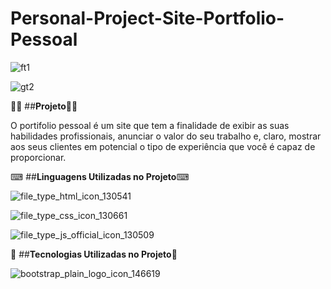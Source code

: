 # Personal-Project-Site-Portfolio-Pessoal


![ft1](https://user-images.githubusercontent.com/69303138/113502681-30703580-9504-11eb-9900-c118f4b1061c.png)

![gt2](https://user-images.githubusercontent.com/69303138/113502706-5a295c80-9504-11eb-85e8-37d09360cd03.png)



👨‍💻 ##**Projeto**👨‍💻

O portifolio pessoal é um site que tem a finalidade de exibir as suas habilidades profissionais, anunciar o valor do seu trabalho e, claro, mostrar aos seus clientes em potencial o tipo de experiência que você é capaz de proporcionar.



⌨ ##**Linguagens Utilizadas no Projeto**⌨ 


 ![file_type_html_icon_130541](https://user-images.githubusercontent.com/69303138/113502725-7f1dcf80-9504-11eb-9e43-2e8955d6933d.png)  

 ![file_type_css_icon_130661](https://user-images.githubusercontent.com/69303138/113502736-9bba0780-9504-11eb-8021-e8d7aad8656c.png)  

 ![file_type_js_official_icon_130509](https://user-images.githubusercontent.com/69303138/113502794-d885fe80-9504-11eb-8bd6-8dddf833fc43.png)  
 


🚀 ##**Tecnologias Utilizadas no Projeto**🚀


![bootstrap_plain_logo_icon_146619](https://user-images.githubusercontent.com/69303138/113502839-0ec37e00-9505-11eb-8934-97ea59ac8ddf.png)                







